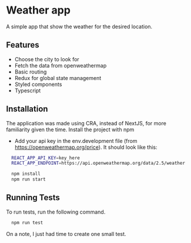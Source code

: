 
# Weather app

A simple app that show the weather for the desired location.



## Features

- Choose the city to look for
- Fetch the data from openweathermap
- Basic routing
- Redux for global state management
- Styled components
- Typescript

  
## Installation 

The application was made using CRA, instead of NextJS, for more familiarity given the time.
Install the project with npm

- Add your api key in the env.development file (from https://openweathermap.org/price). 
It should look like this:

```bash 
  REACT_APP_API_KEY=key_here
  REACT_APP_ENDPOINT=https://api.openweathermap.org/data/2.5/weather

```

```bash 
  npm install
  npm run start
```


## Running Tests

To run tests, run the following command. 

```bash
  npm run test
```

On a note, I just had time to create one small test.
